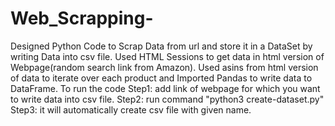 # Web_Scrapping-
Designed Python Code to Scrap Data from url and store it in a DataSet by writing Data into csv file.
Used HTML Sessions to get data in html version of Webpage(random search link from Amazon).
Used asins from html version of data to iterate over each product and Imported Pandas to write data to DataFrame.
To run the code 
Step1: add link of webpage for which you want to write data into csv file.
Step2: run command "python3 create-dataset.py"
Step3: it will automatically create csv file with given name.
